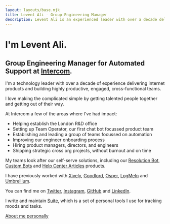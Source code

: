 ```yaml
---
layout: layouts/base.njk
title: Levent Ali - Group Engineering Manager
description: Levent Ali is an experienced leader with over a decade delivering internet products and building cross-functional teams."
---
```


# I'm Levent Ali.

## Group Engineering Manager for Automated Support at [Intercom](https://www.intercom.com/).

I'm a technology leader with over a decade of experience delivering internet products and building highly productive, engaged, cross-functional teams.

I love making the complicated simple by getting talented people together and getting out of their way.

At Intercom a few of the areas where I've had impact:

* Helping establish the London R&D office 
* Setting up Team Operator, our first chat bot focussed product team
* Establishing and leading a group of teams focussed on automation
* Improving our engineer onboarding process
* Hiring product managers, directors, and engineers
* Shipping strategic cross org projects, without burnout and on time

My teams look after our self-serve solutions, including our [Resolution Bot](https://www.intercom.com/automated-answers), [Custom Bots](https://www.intercom.com/customizable-bots) and [Help Center Articles](https://www.intercom.com/articles) products.

I have previously worked with [Xively](https://xively.com/), [Goodlord](https://www.goodlord.co/), [Osper](https://osper.com/), [LogMeIn](https://secure.logmein.com/home/en) and [Umbrellium](http://umbrellium.co.uk/).

You can find me on [Twitter](https://twitter.com/lebreeze), [Instagram](https://www.instagram.com/lebreeze), [GitHub](https://github.com/levent) and [LinkedIn](https://www.linkedin.com/in/leventali/).

I write and maintain [Suite](https://suite.leventali.com/about), which is a set of personal tools I use for tracking moods and tasks.

[About me personally](/about/)

